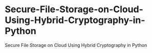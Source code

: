 # Secure-File-Storage-on-Cloud-Using-Hybrid-Cryptography-in-Python
Secure File Storage on Cloud Using Hybrid Cryptography in Python
